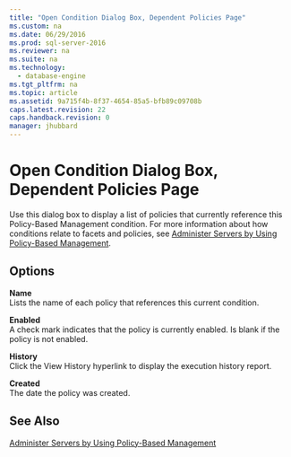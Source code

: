 ```yaml
---
title: "Open Condition Dialog Box, Dependent Policies Page"
ms.custom: na
ms.date: 06/29/2016
ms.prod: sql-server-2016
ms.reviewer: na
ms.suite: na
ms.technology: 
  - database-engine
ms.tgt_pltfrm: na
ms.topic: article
ms.assetid: 9a715f4b-8f37-4654-85a5-bfb89c09708b
caps.latest.revision: 22
caps.handback.revision: 0
manager: jhubbard
---
```

# Open Condition Dialog Box, Dependent Policies Page
Use this dialog box to display a list of policies that currently reference this Policy-Based Management condition. For more information about how conditions relate to facets and policies, see [Administer Servers by Using Policy-Based Management](../../Topics/TopicNameNotContainA/Administer-Servers-by-Using-Policy-Based-Management.md).  
  
## Options  
 **Name**  
 Lists the name of each policy that references this current condition.  
  
 **Enabled**  
 A check mark indicates that the policy is currently enabled. Is blank if the policy is not enabled.  
  
 **History**  
 Click the View History hyperlink to display the execution history report.  
  
 **Created**  
 The date the policy was created.  
  
## See Also  
 [Administer Servers by Using Policy-Based Management](../../Topics/TopicNameNotContainA/Administer-Servers-by-Using-Policy-Based-Management.md)